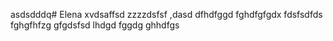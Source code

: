asdsdddq# Elena
xvdsaffsd
zzzzdsfsf
,dasd
dfhdfggd
fghdfgfgdx
fdsfsdfds
fghgfhfzg
gfgdsfsd
lhdgd
fggdg
ghhdfgs
